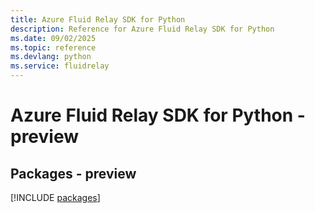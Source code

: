 ```yaml
---
title: Azure Fluid Relay SDK for Python
description: Reference for Azure Fluid Relay SDK for Python
ms.date: 09/02/2025
ms.topic: reference
ms.devlang: python
ms.service: fluidrelay
---
```

# Azure Fluid Relay SDK for Python - preview
## Packages - preview
[!INCLUDE [packages](fluid-relay-index.md)]